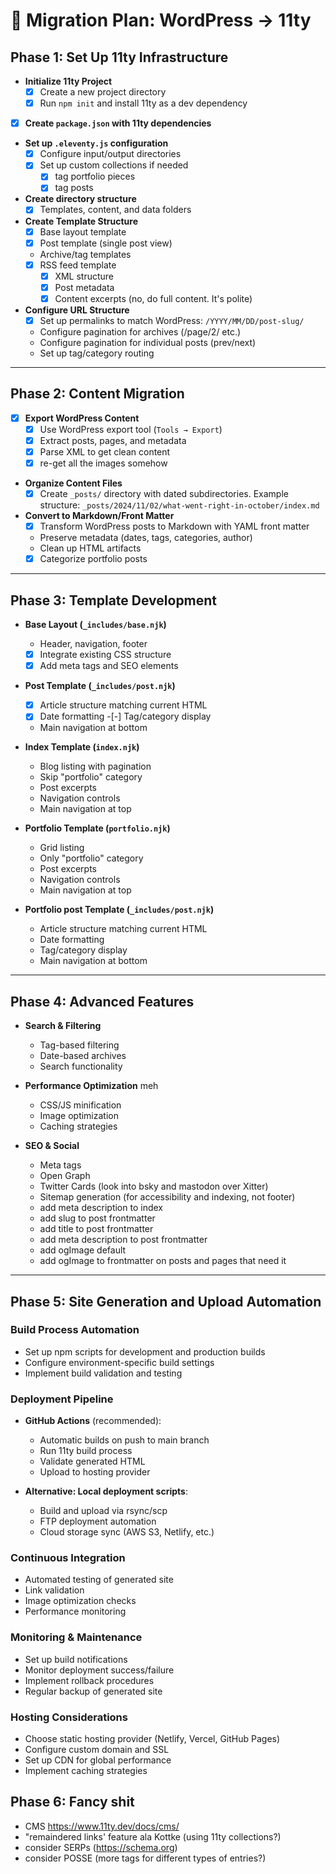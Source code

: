 # 🚀 Migration Plan: WordPress → 11ty

## Phase 1: Set Up 11ty Infrastructure

- **Initialize 11ty Project**
  -[x] Create a new project directory
  -[x] Run `npm init` and install 11ty as a dev dependency
-[x] **Create `package.json` with 11ty dependencies**
- **Set up `.eleventy.js` configuration**
  -[x] Configure input/output directories
  -[x] Set up custom collections if needed
    -[x] tag portfolio pieces
    -[x] tag posts
- **Create directory structure**
  -[x] Templates, content, and data folders

- **Create Template Structure**
  -[x] Base layout template
  -[x] Post template (single post view)
  - Archive/tag templates
  -[x] RSS feed template
    -[x] XML structure
    -[x] Post metadata
    -[x] Content excerpts (no, do full content. It's polite)

- **Configure URL Structure**
  -[x] Set up permalinks to match WordPress: `/YYYY/MM/DD/post-slug/`
  - Configure pagination for archives (/page/2/ etc.)
  - Configure pagination for individual posts (prev/next)
  - Set up tag/category routing

---

## Phase 2: Content Migration

-[x] **Export WordPress Content**
  -[x] Use WordPress export tool (`Tools → Export`)
  -[x] Extract posts, pages, and metadata
  -[x] Parse XML to get clean content
  -[x] re-get all the images somehow

- **Organize Content Files**
  -[x] Create `_posts/` directory with dated subdirectories. Example structure: `_posts/2024/11/02/what-went-right-in-october/index.md`

- **Convert to Markdown/Front Matter**
  -[x] Transform WordPress posts to Markdown with YAML front matter
  - Preserve metadata (dates, tags, categories, author)
  - Clean up HTML artifacts
  -[x] Categorize portfolio posts

---

## Phase 3: Template Development

- **Base Layout (`_includes/base.njk`)**
  - Header, navigation, footer
  -[x] Integrate existing CSS structure
  -[x] Add meta tags and SEO elements

- **Post Template (`_includes/post.njk`)**
  -[x] Article structure matching current HTML
  -[x] Date formatting
  -[-] Tag/category display
  - Main navigation at bottom

- **Index Template (`index.njk`)**
  - Blog listing with pagination
  - Skip "portfolio" category
  - Post excerpts
  - Navigation controls
  - Main navigation at top

- **Portfolio Template (`portfolio.njk`)**
  - Grid listing
  - Only "portfolio" category
  - Post excerpts
  - Navigation controls
  - Main navigation at top

- **Portfolio post Template (`_includes/post.njk`)**
  - Article structure matching current HTML
  - Date formatting
  - Tag/category display
  - Main navigation at bottom

---

## Phase 4: Advanced Features

- **Search & Filtering**
  - Tag-based filtering
  - Date-based archives
  - Search functionality

- **Performance Optimization** meh
  - CSS/JS minification
  - Image optimization
  - Caching strategies

- **SEO & Social**
  - Meta tags
  - Open Graph
  - Twitter Cards (look into bsky and mastodon over Xitter)
  - Sitemap generation (for accessibility and indexing, not footer)
  - add meta description to index
  - add slug to post frontmatter
  - add title to post frontmatter
  - add meta description to post frontmatter
  - add ogImage default
  - add ogImage to frontmatter on posts and pages that need it

---

## Phase 5: Site Generation and Upload Automation

### Build Process Automation
- Set up npm scripts for development and production builds
- Configure environment-specific build settings
- Implement build validation and testing

### Deployment Pipeline
- **GitHub Actions** (recommended):
  - Automatic builds on push to main branch
  - Run 11ty build process
  - Validate generated HTML
  - Upload to hosting provider
  
- **Alternative: Local deployment scripts**:
  - Build and upload via rsync/scp
  - FTP deployment automation
  - Cloud storage sync (AWS S3, Netlify, etc.)

### Continuous Integration
- Automated testing of generated site
- Link validation
- Image optimization checks
- Performance monitoring

### Monitoring & Maintenance
- Set up build notifications
- Monitor deployment success/failure
- Implement rollback procedures
- Regular backup of generated site

### Hosting Considerations
- Choose static hosting provider (Netlify, Vercel, GitHub Pages)
- Configure custom domain and SSL
- Set up CDN for global performance
- Implement caching strategies

## Phase 6: Fancy shit
- CMS https://www.11ty.dev/docs/cms/
- "remaindered links' feature ala Kottke (using 11ty collections?)
- consider SERPs (https://schema.org)
- consider POSSE (more tags for different types of entries?)
